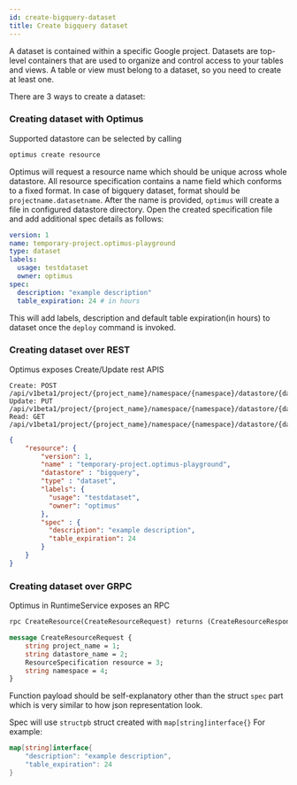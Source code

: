 ```yaml
---
id: create-bigquery-dataset
title: Create bigquery dataset
---
```


A dataset is contained within a specific Google project. Datasets are top-level 
containers that are used to organize and control access to your tables and views. 
A table or view must belong to a dataset, so you need to create at least one.

There are 3 ways to create a dataset:

### Creating dataset with Optimus

Supported datastore can be selected by calling
```bash
optimus create resource
```
Optimus will request a resource name which should be unique across whole datastore.
All resource specification contains a name field which conforms to a fixed format.
In case of bigquery dataset, format should be
`projectname.datasetname`.
After the name is provided, `optimus` will create a file in configured datastore 
directory. Open the created specification file and add additional spec details
as follows:
```yaml
version: 1
name: temporary-project.optimus-playground
type: dataset
labels:
  usage: testdataset
  owner: optimus
spec:
  description: "example description"
  table_expiration: 24 # in hours
```
This will add labels, description and default table expiration(in hours) to dataset
once the `deploy` command is invoked.

### Creating dataset over REST

Optimus exposes Create/Update rest APIS
```
Create: POST /api/v1beta1/project/{project_name}/namespace/{namespace}/datastore/{datastore_name}/resource
Update: PUT /api/v1beta1/project/{project_name}/namespace/{namespace}/datastore/{datastore_name}/resource
Read: GET /api/v1beta1/project/{project_name}/namespace/{namespace}/datastore/{datastore_name}/resource/{resource_name}
```

```json
{
    "resource": {
        "version": 1,
        "name" : "temporary-project.optimus-playground",
        "datastore" : "bigquery",
        "type" : "dataset",
        "labels": {
          "usage": "testdataset",
          "owner": "optimus"
        },
        "spec" : {
          "description": "example description",
          "table_expiration": 24
        }
    }
}
``` 

### Creating dataset over GRPC

Optimus in RuntimeService exposes an RPC 
```protobuf
rpc CreateResource(CreateResourceRequest) returns (CreateResourceResponse) {}

message CreateResourceRequest {
    string project_name = 1;
    string datastore_name = 2;
    ResourceSpecification resource = 3;
    string namespace = 4;
}
```
Function payload should be self-explanatory other than the struct `spec` part which
is very similar to how json representation look.

Spec will use `structpb` struct created with `map[string]interface{}`
For example:
```go
map[string]interface{
	"description": "example description",
	"table_expiration": 24
}
``` 